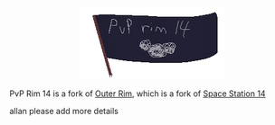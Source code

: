<p align="center"> <img alt="Space Station 14" src="https://raw.githubusercontent.com/PixelTheKermit/pvp-rim-14/master/Resources/Textures/Logo/logo.png" /></p>

PvP Rim 14 is a fork of [Outer Rim](https://github.com/moonheart08/outer-rim-14), which is a fork of [Space Station 14](https://spacestation14.io/)

allan please add more details
